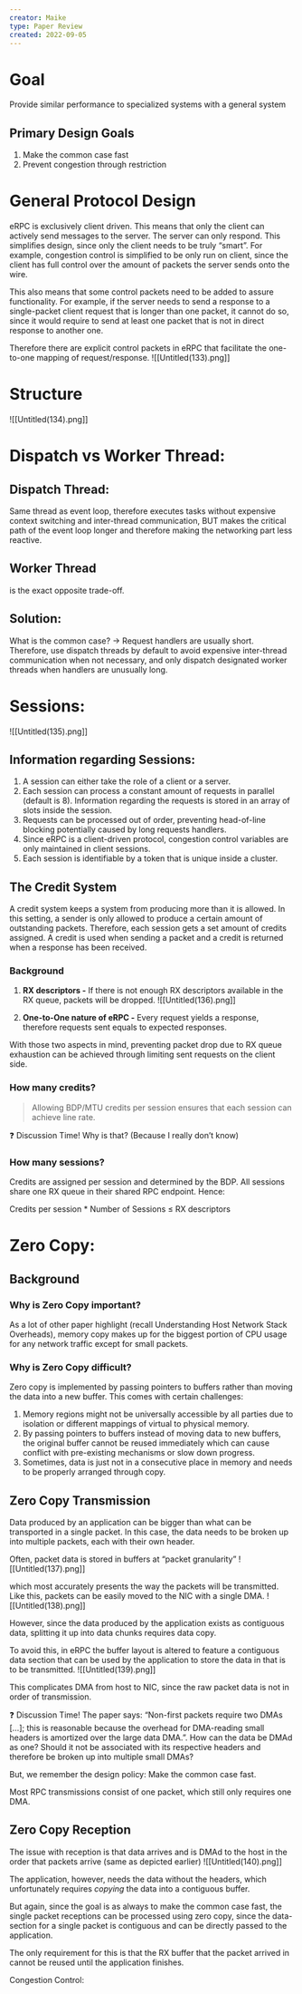 ```yaml
---
creator: Maike
type: Paper Review
created: 2022-09-05
---
```

# Goal

Provide similar performance to specialized systems with a general system

## Primary Design Goals

1. Make the common case fast
2. Prevent congestion through restriction

# General Protocol Design

eRPC is exclusively client driven. This means that only the client can actively send messages to the server. The server can only respond. This simplifies design, since only the client needs to be truly “smart”. For example, congestion control is simplified to be only run on client, since the client has full control over the amount of packets the server sends onto the wire.

This also means that some control packets need to be added to assure functionality. For example, if the server needs to send a response to a single-packet client request that is longer than one packet, it cannot do so, since it would require to send at least one packet that is not in direct response to another one.

Therefore there are explicit control packets in eRPC that facilitate the one-to-one mapping of request/response.
![[Untitled(133).png]]


# Structure
![[Untitled(134).png]]


# Dispatch vs Worker Thread:

## Dispatch Thread:

Same thread as event loop, therefore executes tasks without expensive context switching and inter-thread communication, BUT makes the critical path of the event loop longer and therefore making the networking part less reactive.

## Worker Thread

is the exact opposite trade-off.

## Solution:

What is the common case? → Request handlers are usually short. Therefore, use dispatch threads by default to avoid expensive inter-thread communication when not necessary, and only dispatch designated worker threads when handlers are unusually long.

# Sessions:
![[Untitled(135).png]]


## Information regarding Sessions:

1. A session can either take the role of a client or a server.
2. Each session can process a constant amount of requests in parallel (default is 8). Information regarding the requests is stored in an array of slots inside the session.
3. Requests can be processed out of order, preventing head-of-line blocking potentially caused by long requests handlers.
4. Since eRPC is a client-driven protocol, congestion control variables are only maintained in client sessions.
5. Each session is identifiable by a token that is unique inside a cluster.

## The Credit System

A credit system keeps a system from producing more than it is allowed. In this setting, a sender is only allowed to produce a certain amount of outstanding packets. Therefore, each session gets a set amount of credits assigned. A credit is used when sending a packet and a credit is returned when a response has been received.

### Background

1. **RX descriptors -** If there is not enough RX descriptors available in the RX queue, packets will be dropped.
![[Untitled(136).png]]


1. **One-to-One nature of eRPC -** Every request yields a response, therefore requests sent equals to expected responses.

With those two aspects in mind, preventing packet drop due to RX queue exhaustion can be achieved through limiting sent requests on the client side.

### How many credits?

> Allowing BDP/MTU credits per session ensures that each session can achieve line rate.

<aside> ❓ Discussion Time! Why is that? (Because I really don’t know)

</aside>

### How many sessions?

Credits are assigned per session and determined by the BDP. All sessions share one RX queue in their shared RPC endpoint. Hence:

Credits per session * Number of Sessions ≤ RX descriptors

# Zero Copy:

## Background

### Why is Zero Copy important?

As a lot of other paper highlight (recall Understanding Host Network Stack Overheads), memory copy makes up for the biggest portion of CPU usage for any network traffic except for small packets.

### Why is Zero Copy difficult?

Zero copy is implemented by passing pointers to buffers rather than moving the data into a new buffer. This comes with certain challenges:

1. Memory regions might not be universally accessible by all parties due to isolation or different mappings of virtual to physical memory.
2. By passing pointers to buffers instead of moving data to new buffers, the original buffer cannot be reused immediately which can cause conflict with pre-existing mechanisms or slow down progress.
3. Sometimes, data is just not in a consecutive place in memory and needs to be properly arranged through copy.

## Zero Copy Transmission

Data produced by an application can be bigger than what can be transported in a single packet. In this case, the data needs to be broken up into multiple packets, each with their own header.

Often, packet data is stored in buffers at “packet granularity”
![[Untitled(137).png]]


which most accurately presents the way the packets will be transmitted. Like this, packets can be easily moved to the NIC with a single DMA.
![[Untitled(138).png]]


However, since the data produced by the application exists as contiguous data, splitting it up into data chunks requires data copy.

To avoid this, in eRPC the buffer layout is altered to feature a contiguous data section that can be used by the application to store the data in that is to be transmitted.
![[Untitled(139).png]]


This complicates DMA from host to NIC, since the raw packet data is not in order of transmission.

<aside> ❓ Discussion Time! The paper says: “Non-first packets require two DMAs […]; this is reasonable because the overhead for DMA-reading small headers is amortized over the large data DMA.”. How can the data be DMAd as one? Should it not be associated with its respective headers and therefore be broken up into multiple small DMAs?

</aside>

But, we remember the design policy: Make the common case fast.

Most RPC transmissions consist of one packet, which still only requires one DMA.

## Zero Copy Reception

The issue with reception is that data arrives and is DMAd to the host in the order that packets arrive (same as depicted earlier)
![[Untitled(140).png]]


The application, however, needs the data without the headers, which unfortunately requires _copying_ the data into a contiguous buffer.

But again, since the goal is as always to make the common case fast, the single packet receptions can be processed using zero copy, since the data-section for a single packet is contiguous and can be directly passed to the application.

The only requirement for this is that the RX buffer that the packet arrived in cannot be reused until the application finishes.

Congestion Control: